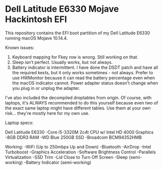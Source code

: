 # Dell Latitude E6330 Mojave Hackintosh EFI

This repository contains the EFI boot partition of my Dell Latitude E6330 running macOS Mojave 10.14.4.  

Known issues:
1. Keyboard mapping for Fkey row is wrong.  Still working on that.
2. Sleep isn't perfect.  Usually works, but not always.
3. Battery indicator is intermittent.  I have done the DSDT patch and have all the required kexts, but it only works sometimes - not always.  Prefer to use HWMonitor because it can read the battery percentage even when the macOS indicator cannot.  Power adapter status doesn't change when you plug in or unplug the adapter.

I've also included the decompiled droptables from origin.  Of course, with laptops, it's ALWAYS recommended to do this yourself because even two of the exact same laptop might have different tables.  Use them at your own risk... they're mostly here for my own use.

Laptop specs:

Dell Latitude E6330
-Core i5-3320M 2c4t CPU w/ Intel HD 4000 Graphics
-8GB DDR3 RAM
-WD Blue 250GB SSD
-Broadcom BCM94352HMB


Working:
-WiFi (Up to 250mbps Up and Down)
-Bluetooth
-AirDrop
-Intel Turboboost
-Graphics Acceleration
-Software Brightness Control
-Parallels Virtualization
-SSD Trim
-Lid Close to Turn Off Screen
-Sleep (semi-working)
-Battery Indicator (semi-working)
